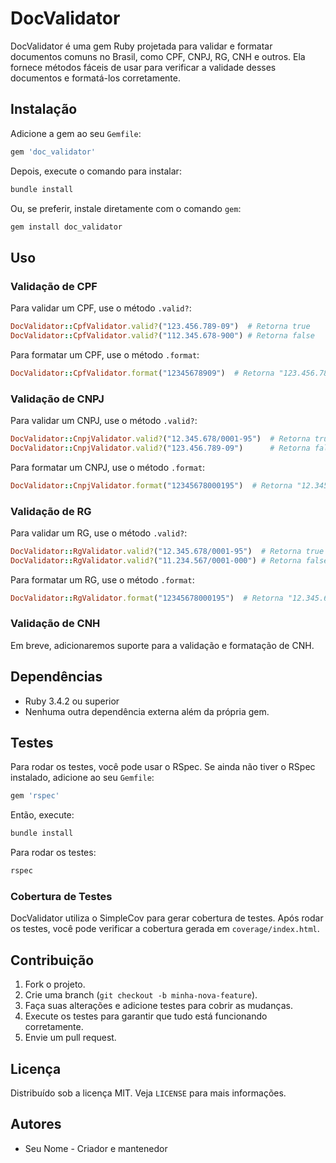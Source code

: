 
# DocValidator

DocValidator é uma gem Ruby projetada para validar e formatar documentos comuns no Brasil, como CPF, CNPJ, RG, CNH e outros. Ela fornece métodos fáceis de usar para verificar a validade desses documentos e formatá-los corretamente.

## Instalação

Adicione a gem ao seu `Gemfile`:

```ruby
gem 'doc_validator'
```

Depois, execute o comando para instalar:

```bash
bundle install
```

Ou, se preferir, instale diretamente com o comando `gem`:

```bash
gem install doc_validator
```

## Uso

### Validação de CPF

Para validar um CPF, use o método `.valid?`:

```ruby
DocValidator::CpfValidator.valid?("123.456.789-09")  # Retorna true
DocValidator::CpfValidator.valid?("112.345.678-900") # Retorna false
```

Para formatar um CPF, use o método `.format`:

```ruby
DocValidator::CpfValidator.format("12345678909")  # Retorna "123.456.789-09"
```

### Validação de CNPJ

Para validar um CNPJ, use o método `.valid?`:

```ruby
DocValidator::CnpjValidator.valid?("12.345.678/0001-95")  # Retorna true
DocValidator::CnpjValidator.valid?("123.456.789-09")      # Retorna false
```

Para formatar um CNPJ, use o método `.format`:

```ruby
DocValidator::CnpjValidator.format("12345678000195")  # Retorna "12.345.678/0001-95"
```

### Validação de RG

Para validar um RG, use o método `.valid?`:

```ruby
DocValidator::RgValidator.valid?("12.345.678/0001-95")  # Retorna true
DocValidator::RgValidator.valid?("11.234.567/0001-000") # Retorna false
```

Para formatar um RG, use o método `.format`:

```ruby
DocValidator::RgValidator.format("12345678000195")  # Retorna "12.345.678/0001-95"
```

### Validação de CNH

Em breve, adicionaremos suporte para a validação e formatação de CNH.

## Dependências

- Ruby 3.4.2 ou superior
- Nenhuma outra dependência externa além da própria gem.

## Testes

Para rodar os testes, você pode usar o RSpec. Se ainda não tiver o RSpec instalado, adicione ao seu `Gemfile`:

```ruby
gem 'rspec'
```

Então, execute:

```bash
bundle install
```

Para rodar os testes:

```bash
rspec
```

### Cobertura de Testes

DocValidator utiliza o SimpleCov para gerar cobertura de testes. Após rodar os testes, você pode verificar a cobertura gerada em `coverage/index.html`.

## Contribuição

1. Fork o projeto.
2. Crie uma branch (`git checkout -b minha-nova-feature`).
3. Faça suas alterações e adicione testes para cobrir as mudanças.
4. Execute os testes para garantir que tudo está funcionando corretamente.
5. Envie um pull request.

## Licença

Distribuído sob a licença MIT. Veja `LICENSE` para mais informações.

## Autores

- Seu Nome - Criador e mantenedor
